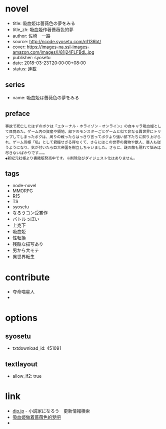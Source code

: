 # novel

- title: 吸血姫は薔薇色の夢をみる
- title_zh: 吸血姫作著薔薇色的夢
- author: 佐崎　一路
- source: http://ncode.syosetu.com/n1136bt/
- cover: https://images-na.ssl-images-amazon.com/images/I/81j24FLFBdL.jpg
- publisher: syosetu
- date: 2018-03-23T20:00:00+08:00
- status: 連載

## series

- name: 吸血姫は薔薇色の夢をみる

## preface


```
事故で死亡したはずのボクは『エターナル・ホライゾン・オンライン』の自キャラ吸血姫として目覚めた。ゲーム内の資産や領地、部下のモンスターごとゲームと似て非なる異世界にトリップしてしまったボクは、周りの戦ったらはっきり言ってボクより強い部下たちに祭り上げられ、ゲーム同様「私」として君臨せざる得なくて、さらにはこの世界の魔物や獣人、亜人も従うようになり、気が付いたら巨大帝国を樹立しちゃいました。さらに、謎の敵も現れて悩みは尽きないばかりです……。
◆新紀元社様より書籍版発売中です。※削除及びダイジェスト化はありません。
```

## tags

- node-novel
- MMORPG
- R15
- TS
- syosetu
- なろうコン受賞作
- バトルっぽい
- 上克下
- 吸血姫
- 性転換
- 残酷な描写あり
- 男から大モテ
- 異世界転生

# contribute

- 夺命喵星人
- 

# options

## syosetu

- txtdownload_id: 451091

## textlayout

- allow_lf2: true

# link

- [dip.jp](https://narou.dip.jp/search.php?text=n1136bt&novel=all&genre=all&new_genre=all&length=0&down=0&up=100) - 小説家になろう　更新情報検索
- [吸血姬做着蔷薇色的梦吧](https://tieba.baidu.com/f?kw=%E5%90%B8%E8%A1%80%E5%A7%AC%E5%81%9A%E7%9D%80%E8%94%B7%E8%96%87%E8%89%B2%E7%9A%84%E6%A2%A6&ie=utf-8 "吸血姬做着蔷薇色的梦")
- 




